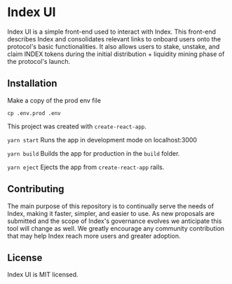 # Index UI

Index UI is a simple front-end used to interact with Index. This front-end describes Index and consolidates relevant links to onboard users onto the protocol's basic functionalities. It also allows users to stake, unstake, and claim INDEX tokens during the initial distribution + liquidity mining phase of the protocol's launch.

## Installation

Make a copy of the prod env file

`cp .env.prod .env`

This project was created with `create-react-app`.

`yarn start`
Runs the app in development mode on localhost:3000

`yarn build`
Builds the app for production in the `build` folder.

`yarn eject`
Ejects the app from `create-react-app` rails.

## Contributing

The main purpose of this repository is to continually serve the needs of Index, making it faster, simpler, and easier to use. As new proposals are submitted and the scope of Index's governance evolves we anticipate this tool will change as well.
We greatly encourage any community contribution that may help Index reach more users and greater adoption.

## License
Index UI is MIT licensed.
